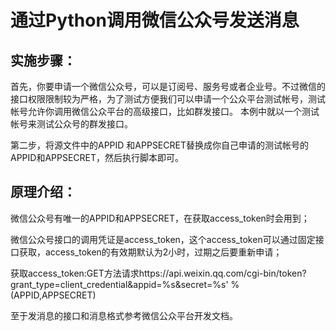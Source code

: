 # 通过Python调用微信公众号发送消息

## 实施步骤：

首先，你要申请一个微信公众号，可以是订阅号、服务号或者企业号。不过微信的接口权限限制较为严格，为了测试方便我们可以申请一个公众平台测试帐号，测试帐号允许你调用微信公众平台的高级接口，比如群发接口。
本例中就以一个测试帐号来测试公众号的群发接口。

第二步，将源文件中的APPID 和APPSECRET替换成你自己申请的测试帐号的APPID和APPSECRET，然后执行脚本即可。

## 原理介绍：

微信公众号有唯一的APPID和APPSECRET，在获取access_token时会用到；

微信公众号接口的调用凭证是access_token，这个access_token可以通过固定接口获取，access_token的有效期默认为2小时，过期之后要重新申请；

获取access_token:GET方法请求https://api.weixin.qq.com/cgi-bin/token?grant_type=client_credential&appid=%s&secret=%s' % (APPID,APPSECRET)

至于发消息的接口和消息格式参考微信公众平台开发文档。
